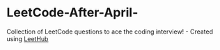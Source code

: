# LeetCode-After-April-
Collection of LeetCode questions to ace the coding interview! - Created using [LeetHub](https://github.com/QasimWani/LeetHub)
